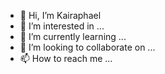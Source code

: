 - 👋 Hi, I’m Kairaphael
- 👀 I’m interested in ...
- 🌱 I’m currently learning ...
- 💞️ I’m looking to collaborate on ...
- 📫 How to reach me ...

<!---
Kairaphael/Kairaphael is a ✨ special ✨ repository because its `README.md` (this file) appears on your GitHub profile.
You can click the Preview link to take a look at your changes.
--->
